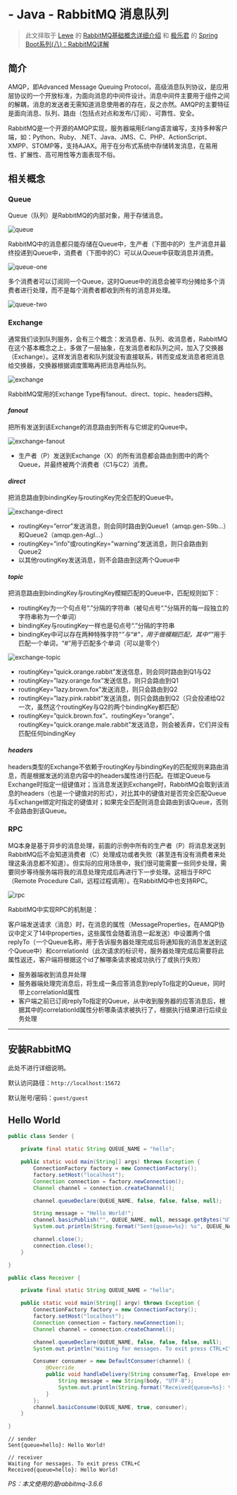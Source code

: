 # - Java - RabbitMQ 消息队列

> 此文择取于 [Lewe](http://www.jianshu.com/u/6de0b7e9137c) 的 [RabbitMQ基础概念详细介绍](http://www.jianshu.com/p/b26336fd1e90) 和 [极乐君](http://www.jianshu.com/u/55af8d0de729) 的 [Spring Boot系列(八)：RabbitMQ详解](http://www.jianshu.com/p/26b233ca7a4e)

## 简介

AMQP，即Advanced Message Queuing Protocol，高级消息队列协议，是应用层协议的一个开放标准，为面向消息的中间件设计。消息中间件主要用于组件之间的解耦，消息的发送者无需知道消息使用者的存在，反之亦然。AMQP的主要特征是面向消息、队列、路由（包括点对点和发布/订阅）、可靠性、安全。

RabbitMQ是一个开源的AMQP实现，服务器端用Erlang语言编写，支持多种客户端，如：Python、Ruby、.NET、Java、JMS、C、PHP、ActionScript、XMPP、STOMP等，支持AJAX。用于在分布式系统中存储转发消息，在易用性、扩展性、高可用性等方面表现不俗。

## 相关概念

### Queue

Queue（队列）是RabbitMQ的内部对象，用于存储消息。

![queue](queue.png)

RabbitMQ中的消息都只能存储在Queue中，生产者（下图中的P）生产消息并最终投递到Queue中，消费者（下图中的C）可以从Queue中获取消息并消费。

![queue-one](queue-one.png)

多个消费者可以订阅同一个Queue，这时Queue中的消息会被平均分摊给多个消费者进行处理，而不是每个消费者都收到所有的消息并处理。

![queue-two](queue-two.png)

### Exchange

通常我们谈到队列服务，会有三个概念：发消息者、队列、收消息者，RabbitMQ在这个基本概念之上，多做了一层抽象，在发消息者和队列之间，加入了交换器（Exchange）。这样发消息者和队列就没有直接联系，转而变成发消息者把消息给交换器，交换器根据调度策略再把消息再给队列。

![exchange](exchange.png)

RabbitMQ常用的Exchange Type有fanout、direct、topic、headers四种。

#### *fanout*

把所有发送到该Exchange的消息路由到所有与它绑定的Queue中。

![exchange-fanout](exchange-fanout.png)

- 生产者（P）发送到Exchange（X）的所有消息都会路由到图中的两个Queue，并最终被两个消费者（C1与C2）消费。

#### *direct*

把消息路由到bindingKey与routingKey完全匹配的Queue中。

![exchange-direct](exchange-direct.png)

- routingKey=”error”发送消息，则会同时路由到Queue1（amqp.gen-S9b…）和Queue2（amqp.gen-Agl…）
- routingKey=”info”或routingKey=”warning”发送消息，则只会路由到Queue2
- 以其他routingKey发送消息，则不会路由到这两个Queue中

#### *topic*

把消息路由到bindingKey与routingKey模糊匹配的Queue中，匹配规则如下：

- routingKey为一个句点号“.”分隔的字符串（被句点号“.”分隔开的每一段独立的字符串称为一个单词）
- bindingKey与routingKey一样也是句点号“.”分隔的字符串
- bindingKey中可以存在两种特殊字符“*”与“#”，用于做模糊匹配，其中“*”用于匹配一个单词，“#”用于匹配多个单词（可以是零个）

![exchange-topic](exchange-topic.png)

- routingKey=”quick.orange.rabbit”发送信息，则会同时路由到Q1与Q2
- routingKey=”lazy.orange.fox”发送信息，则只会路由到Q1
- routingKey=”lazy.brown.fox”发送消息，则只会路由到Q2
- routingKey=”lazy.pink.rabbit”发送消息，则只会路由到Q2（只会投递给Q2一次，虽然这个routingKey与Q2的两个bindingKey都匹配）
- routingKey=”quick.brown.fox”、routingKey=”orange”、routingKey=”quick.orange.male.rabbit”发送消息，则会被丢弃，它们并没有匹配任何bindingKey

#### *headers*

headers类型的Exchange不依赖于routingKey与bindingKey的匹配规则来路由消息，而是根据发送的消息内容中的headers属性进行匹配。在绑定Queue与Exchange时指定一组键值对；当消息发送到Exchange时，RabbitMQ会取到该消息的headers（也是一个键值对的形式），对比其中的键值对是否完全匹配Queue与Exchange绑定时指定的键值对；如果完全匹配则消息会路由到该Queue，否则不会路由到该Queue。

### RPC

MQ本身是基于异步的消息处理，前面的示例中所有的生产者（P）将消息发送到RabbitMQ后不会知道消费者（C）处理成功或者失败（甚至连有没有消费者来处理这条消息都不知道）。但实际的应用场景中，我们很可能需要一些同步处理，需要同步等待服务端将我的消息处理完成后再进行下一步处理。这相当于RPC（Remote Procedure Call，远程过程调用）。在RabbitMQ中也支持RPC。

![rpc](rpc.png)

RabbitMQ中实现RPC的机制是：

客户端发送请求（消息）时，在消息的属性（MessageProperties，在AMQP协议中定义了14中properties，这些属性会随着消息一起发送）中设置两个值replyTo（一个Queue名称，用于告诉服务器处理完成后将通知我的消息发送到这个Queue中）和correlationId（此次请求的标识号，服务器处理完成后需要将此属性返还，客户端将根据这个id了解哪条请求被成功执行了或执行失败）

- 服务器端收到消息并处理
- 服务器端处理完消息后，将生成一条应答消息到replyTo指定的Queue，同时带上correlationId属性
- 客户端之前已订阅replyTo指定的Queue，从中收到服务器的应答消息后，根据其中的correlationId属性分析哪条请求被执行了，根据执行结果进行后续业务处理

----

## 安装RabbitMQ

此处不进行详细说明。

默认访问路径：`http://localhost:15672`

默认账号/密码：`guest/guest`

## Hello World

```java
public class Sender {

    private final static String QUEUE_NAME = "hello";

    public static void main(String[] args) throws Exception {
        ConnectionFactory factory = new ConnectionFactory();
        factory.setHost("localhost");
        Connection connection = factory.newConnection();
        Channel channel = connection.createChannel();

        channel.queueDeclare(QUEUE_NAME, false, false, false, null);

        String message = "Hello World!";
        channel.basicPublish("", QUEUE_NAME, null, message.getBytes("UTF-8"));
        System.out.println(String.format("Sent{queue=%s}: %s", QUEUE_NAME, message));

        channel.close();
        connection.close();
    }

}
```

```java
public class Receiver {

    private final static String QUEUE_NAME = "hello";

    public static void main(String[] argv) throws Exception {
        ConnectionFactory factory = new ConnectionFactory();
        factory.setHost("localhost");
        Connection connection = factory.newConnection();
        Channel channel = connection.createChannel();

        channel.queueDeclare(QUEUE_NAME, false, false, false, null);
        System.out.println("Waiting for messages. To exit press CTRL+C");

        Consumer consumer = new DefaultConsumer(channel) {
            @Override
            public void handleDelivery(String consumerTag, Envelope envelope, AMQP.BasicProperties properties, byte[] body) throws IOException {
                String message = new String(body, "UTF-8");
                System.out.println(String.format("Received{queue=%s}: %s", QUEUE_NAME, message));
            }
        };
        channel.basicConsume(QUEUE_NAME, true, consumer);
    }

}
```

```text
// sender
Sent{queue=hello}: Hello World!

// receiver
Waiting for messages. To exit press CTRL+C
Received{queue=hello}: Hello World!
```

*PS：本文使用的是rabbitmq-3.6.6*